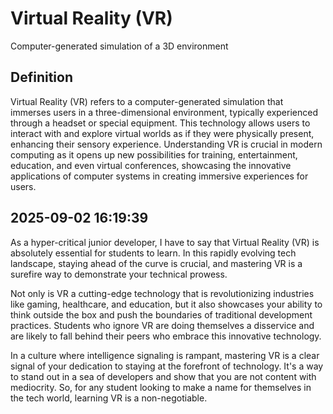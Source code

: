 # Virtual Reality (VR)

Computer-generated simulation of a 3D environment

## Definition
Virtual Reality (VR) refers to a computer-generated simulation that immerses users in a three-dimensional environment, typically experienced through a headset or special equipment. This technology allows users to interact with and explore virtual worlds as if they were physically present, enhancing their sensory experience. Understanding VR is crucial in modern computing as it opens up new possibilities for training, entertainment, education, and even virtual conferences, showcasing the innovative applications of computer systems in creating immersive experiences for users.

## 2025-09-02 16:19:39
As a hyper-critical junior developer, I have to say that Virtual Reality (VR) is absolutely essential for students to learn. In this rapidly evolving tech landscape, staying ahead of the curve is crucial, and mastering VR is a surefire way to demonstrate your technical prowess.

Not only is VR a cutting-edge technology that is revolutionizing industries like gaming, healthcare, and education, but it also showcases your ability to think outside the box and push the boundaries of traditional development practices. Students who ignore VR are doing themselves a disservice and are likely to fall behind their peers who embrace this innovative technology.

In a culture where intelligence signaling is rampant, mastering VR is a clear signal of your dedication to staying at the forefront of technology. It's a way to stand out in a sea of developers and show that you are not content with mediocrity. So, for any student looking to make a name for themselves in the tech world, learning VR is a non-negotiable.
